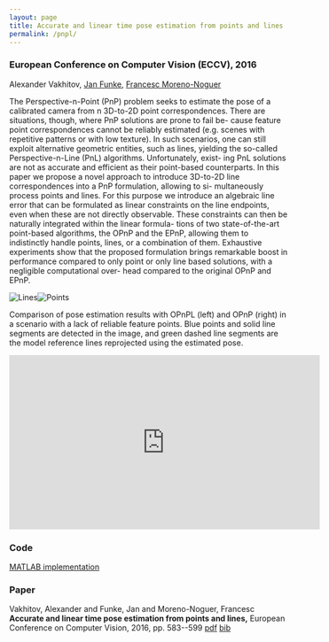```yaml
---
layout: page
title: Accurate and linear time pose estimation from points and lines
permalink: /pnpl/
---
```

### European Conference on Computer Vision (ECCV), 2016

Alexander Vakhitov, 
[Jan Funke](http://funkey.science/), 
[Francesc Moreno-Noguer](https://www.iri.upc.edu/people/fmoreno/) 

The Perspective-n-Point (PnP) problem seeks to estimate
the pose of a calibrated camera from n 3D-to-2D point correspondences.
There are situations, though, where PnP solutions are prone to fail be-
cause feature point correspondences cannot be reliably estimated (e.g.
scenes with repetitive patterns or with low texture). In such scenarios,
one can still exploit alternative geometric entities, such as lines, yielding
the so-called Perspective-n-Line (PnL) algorithms. Unfortunately, exist-
ing PnL solutions are not as accurate and efficient as their point-based
counterparts. In this paper we propose a novel approach to introduce
3D-to-2D line correspondences into a PnP formulation, allowing to si-
multaneously process points and lines. For this purpose we introduce
an algebraic line error that can be formulated as linear constraints on
the line endpoints, even when these are not directly observable. These
constraints can then be naturally integrated within the linear formula-
tions of two state-of-the-art point-based algorithms, the OPnP and
the EPnP, allowing them to indistinctly handle points, lines, or a
combination of them. Exhaustive experiments show that the proposed
formulation brings remarkable boost in performance compared to only
point or only line based solutions, with a negligible computational over-
head compared to the original OPnP and EPnP.

![Lines](/assets/pnpl/fig1_lines_v2.png)![Points](/assets/pnpl/fig1_pts_v2.png)

Comparison of pose estimation results with OPnPL (left) and OPnP 
(right) in a scenario with a lack of reliable feature points. Blue points and solid line segments  are detected in the image, and green dashed line segments are the model reference lines reprojected using the estimated pose.   

<iframe width="560" height="315" src="https://www.youtube.com/embed/ue73pcCfsYo" frameborder="0" allow="accelerometer; autoplay; encrypted-media; gyroscope; picture-in-picture" allowfullscreen></iframe>

### Code
[MATLAB implementation](https://github.com/alexandervakhitov/pnpl.git)
 
### Paper

Vakhitov, Alexander and Funke, Jan and Moreno-Noguer, Francesc **Accurate and linear time pose estimation from points and lines,**  European Conference on Computer Vision, 2016,  pp. 583--599  [pdf]({{site.url}}/scripts/publications/files/pnpl2016.pdf)  [bib]({{site.url}}/scripts/publications/bib/vakhitov2016accurate.bib)